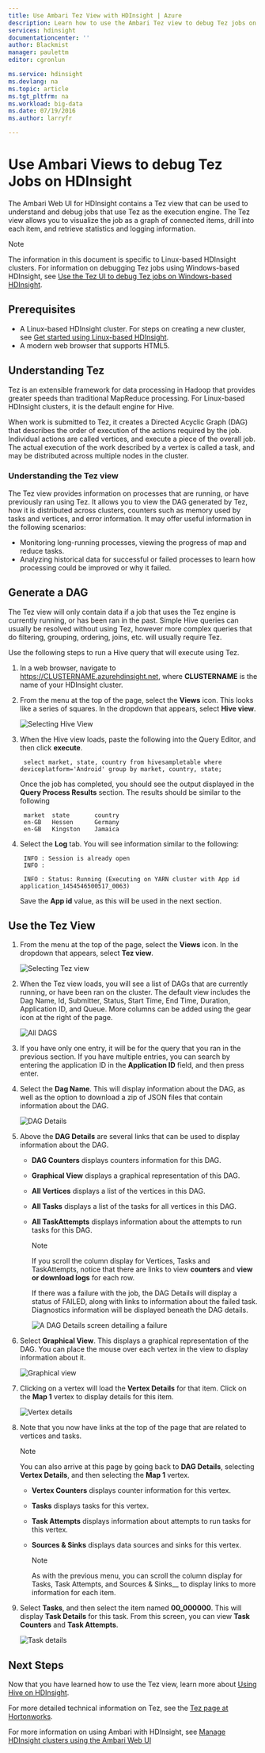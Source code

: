 ```yaml
---
title: Use Ambari Tez View with HDInsight | Azure
description: Learn how to use the Ambari Tez view to debug Tez jobs on HDInsight.
services: hdinsight
documentationcenter: ''
author: Blackmist
manager: paulettm
editor: cgronlun

ms.service: hdinsight
ms.devlang: na
ms.topic: article
ms.tgt_pltfrm: na
ms.workload: big-data
ms.date: 07/19/2016
ms.author: larryfr

---
```

# Use Ambari Views to debug Tez Jobs on HDInsight
The Ambari Web UI for HDInsight contains a Tez view that can be used to understand and debug jobs that use Tez as the execution engine. The Tez view allows you to visualize the job as a graph of connected items, drill into each item, and retrieve statistics and logging information.

> [!NOTE]
> The information in this document is specific to Linux-based HDInsight clusters. For information on debugging Tez jobs using Windows-based HDInsight, see [Use the Tez UI to debug Tez jobs on Windows-based HDInsight](hdinsight-debug-tez-ui.md).
> 
> 

## Prerequisites
* A Linux-based HDInsight cluster. For steps on creating a new cluster, see [Get started using Linux-based HDInsight](hdinsight-hadoop-linux-tutorial-get-started.md).
* A modern web browser that supports HTML5.

## Understanding Tez
Tez is an extensible framework for data processing in Hadoop that provides greater speeds than traditional MapReduce processing. For Linux-based HDInsight clusters, it is the default engine for Hive.

When work is submitted to Tez, it creates a Directed Acyclic Graph (DAG) that describes the order of execution of the actions required by the job. Individual actions are called vertices, and execute a piece of the overall job. The actual execution of the work described by a vertex is called a task, and may be distributed across multiple nodes in the cluster.

### Understanding the Tez view
The Tez view provides information on processes that are running, or have previously ran using Tez. It allows you to view the DAG generated by Tez, how it is distributed across clusters, counters such as memory used by tasks and vertices, and error information. It may offer useful information in the following scenarios:

* Monitoring long-running processes, viewing the progress of map and reduce tasks.
* Analyzing historical data for successful or failed processes to learn how processing could be improved or why it failed.

## Generate a DAG
The Tez view will only contain data if a job that uses the Tez engine is currently running, or has been ran in the past. Simple Hive queries can usually be resolved without using Tez, however more complex queries that do filtering, grouping, ordering, joins, etc. will usually require Tez.

Use the following steps to run a Hive query that will execute using Tez.

1. In a web browser, navigate to https://CLUSTERNAME.azurehdinsight.net, where **CLUSTERNAME** is the name of your HDInsight cluster.
2. From the menu at the top of the page, select the **Views** icon. This looks like a series of squares. In the dropdown that appears, select **Hive view**. 
   
    ![Selecting Hive View](./media/hdinsight-debug-ambari-tez-view/selecthive.png)
3. When the Hive view loads, paste the following into the Query Editor, and then click **execute**.
   
        select market, state, country from hivesampletable where deviceplatform='Android' group by market, country, state;
   
    Once the job has completed, you should see the output displayed in the **Query Process Results** section. The results should be similar to the following
   
        market  state       country
        en-GB   Hessen      Germany
        en-GB   Kingston    Jamaica
4. Select the **Log** tab. You will see information similar to the following:
   
        INFO : Session is already open
        INFO :
   
        INFO : Status: Running (Executing on YARN cluster with App id application_1454546500517_0063)
   
    Save the **App id** value, as this will be used in the next section.

## Use the Tez View
1. From the menu at the top of the page, select the **Views** icon. In the dropdown that appears, select **Tez view**.
   
    ![Selecting Tez view](./media/hdinsight-debug-ambari-tez-view/selecttez.png)
2. When the Tez view loads, you will see a list of DAGs that are currently running, or have been ran on the cluster. The default view includes the Dag Name, Id, Submitter, Status, Start Time, End Time, Duration, Application ID, and Queue. More columns can be added using the gear icon at the right of the page.
   
    ![All DAGS](./media/hdinsight-debug-ambari-tez-view/alldags.png)
3. If you have only one entry, it will be for the query that you ran in the previous section. If you have multiple entries, you can search by entering the application ID in the **Application ID** field, and then press enter.
4. Select the **Dag Name**. This will display information about the DAG, as well as the option to download a zip of JSON files that contain information about the DAG.
   
    ![DAG Details](./media/hdinsight-debug-ambari-tez-view/dagdetails.png)
5. Above the **DAG Details** are several links that can be used to display information about the DAG.
   
   * **DAG Counters** displays counters information for this DAG.
   * **Graphical View** displays a graphical representation of this DAG.
   * **All Vertices** displays a list of the vertices in this DAG.
   * **All Tasks** displays a list of the tasks for all vertices in this DAG.
   * **All TaskAttempts** displays information about the attempts to run tasks for this DAG.
     
     > [!NOTE]
     > If you scroll the column display for Vertices, Tasks and TaskAttempts, notice that there are links to view __counters__ and __view or download logs__ for each row.
     > 
     > 
     
     If there was a failure with the job, the DAG Details will display a status of FAILED, along with links to information about the failed task. Diagnostics information will be displayed beneath the DAG details.
     
     ![A DAG Details screen detailing a failure](./media/hdinsight-debug-ambari-tez-view/faileddag.png)
6. Select **Graphical View**. This displays a graphical representation of the DAG. You can place the mouse over each vertex in the view to display information about it.
   
    ![Graphical view](./media/hdinsight-debug-ambari-tez-view/dagdiagram.png)
7. Clicking on a vertex will load the **Vertex Details** for that item. Click on the **Map 1** vertex to display details for this item.
   
    ![Vertex details](./media/hdinsight-debug-ambari-tez-view/vertexdetails.png)
8. Note that you now have links at the top of the page that are related to vertices and tasks.
   
   > [!NOTE]
   > You can also arrive at this page by going back to __DAG Details__, selecting __Vertex Details__, and then selecting the __Map 1__ vertex.
   > 
   > 
   
   * **Vertex Counters** displays counter information for this vertex.
   * **Tasks** displays tasks for this vertex.
   * **Task Attempts** displays information about attempts to run tasks for this vertex.
   * **Sources & Sinks** displays data sources and sinks for this vertex.
     
     > [!NOTE]
     > As with the previous menu, you can scroll the column display for Tasks, Task Attempts, and Sources & Sinks__ to display links to more information for each item.
     > 
9. Select **Tasks**, and then select the item named **00_000000**. This will display **Task Details** for this task. From this screen, you can view **Task Counters** and **Task Attempts**.
   
   ![Task details](./media/hdinsight-debug-ambari-tez-view/taskdetails.png)

## Next Steps
Now that you have learned how to use the Tez view, learn more about [Using Hive on HDInsight](hdinsight-use-hive.md).

For more detailed technical information on Tez, see the [Tez page at Hortonworks](http://hortonworks.com/hadoop/tez/).

For more information on using Ambari with HDInsight, see [Manage HDInsight clusters using the Ambari Web UI](hdinsight-hadoop-manage-ambari.md)

